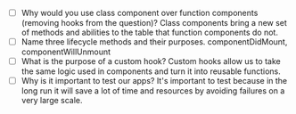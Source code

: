 - [ ] Why would you use class component over function components (removing hooks from the question)?
    Class components bring a new set of methods and abilities to the table that function components do not.
- [ ] Name three lifecycle methods and their purposes.
    componentDidMount, componentWillUnmount
- [ ] What is the purpose of a custom hook?
    Custom hooks allow us to take the same logic used in components and turn it into reusable functions.
- [ ] Why is it important to test our apps?
    It's important to test because in the long run it will save a lot of time and resources by avoiding failures on a very large scale.